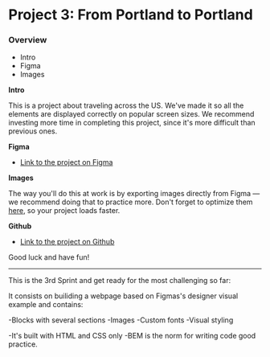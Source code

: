 # Project 3: From Portland to Portland

### Overview
* Intro
* Figma
* Images

**Intro**

This is a project about traveling across the US. We've made it so all the elements are displayed correctly on popular screen sizes. We recommend investing more time in completing this project, since it's more difficult than previous ones.

**Figma**

* [Link to the project on Figma](https://www.figma.com/file/AtbNbstbxWPcMqvF061V0R/Sprint-3%3A-From-Portland-to-Portland-%7C-desktop-%2B-mobile?node-id=0%3A1)

**Images**

The way you'll do this at work is by exporting images directly from Figma — we recommend doing that to practice more. Don't forget to optimize them [here](https://tinypng.com/), so your project loads faster. 

**Github**

* [Link to the project on Github](https://github.com/Yodarb26/web_project_3.git)


Good luck and have fun!

--------------------------------------------------------------------------------------------------------------------------------------------

This is the 3rd Sprint and get ready for the most challenging so far:


It consists on builiding a webpage based on Figmas's designer visual example and contains:

-Blocks with several sections
-Images
-Custom fonts
-Visual styling 

-It's built with HTML and CSS only
-BEM is the norm for writing code good practice.